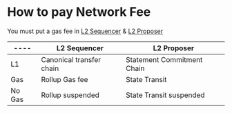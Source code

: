 # How to pay Network Fee

You must put a gas fee in [L2 Sequencer](/docs/architecture/verse-layer/verse-accounts#l2-sequencer) & [L2 Proposer](/docs/architecture/verse-layer/verse-accounts#l2-proposer)

|----| L2 Sequencer | L2 Proposer |
|----|----|----|
|L1| Canonical transfer chain | Statement Commitment Chain |
|Gas|Rollup Gas fee|State Transit|
|No Gas|Rollup suspended|State Transit suspended|